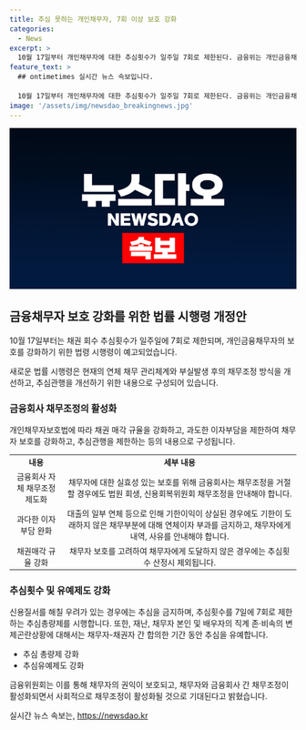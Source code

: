 ```yaml
---
title: 추심 못하는 개인채무자, 7회 이상 보호 강화
categories:
  - News
excerpt: >
  10월 17일부터 개인채무자에 대한 추심횟수가 일주일 7회로 제한된다. 금융위는 개인금융채권의 연체 이후 관리와 채무자 보호 규율을 강화하는 법률 시행령을 다음 달 14일까지 입법예고한다. 이에 따라 채권매각 규율을 강화하고, 추심횟수 제한, 과다한 이자부담 완화 등을 통해 채무자 보호를 강화한다. 또한, 채무자와 금융회사 간의 채무조정을 통해 사회적 비용을 최소화하고, 금융회사의 채무조정 업무를 신용회복위원회나 채권추심회사에 위탁할 수 있도록 했다.
feature_text: >
  ## ontimetimes 실시간 뉴스 속보입니다.

  10월 17일부터 개인채무자에 대한 추심횟수가 일주일 7회로 제한된다. 금융위는 개인금융채권의 연체 이후 관리와 채무자 보호 규율을 강화하는 법률 시행령을 다음 달 14일까지 입법예고한다. 이에 따라 채권매각 규율을 강화하고, 추심횟수 제한, 과다한 이자부담 완화 등을 통해 채무자 보호를 강화한다. 또한, 채무자와 금융회사 간의 채무조정을 통해 사회적 비용을 최소화하고, 금융회사의 채무조정 업무를 신용회복위원회나 채권추심회사에 위탁할 수 있도록 했다.
image: '/assets/img/newsdao_breakingnews.jpg'
---
```


<p><img src="/assets/img/newsdao_breakingnews.jpg" alt="ontimetimes 속보" /></p>

<h2 data-ke-size="size26">금융채무자 보호 강화를 위한 법률 시행령 개정안</h2>

<p data-ke-size="size16">10월 17일부터는 채권 회수 추심횟수가 일주일에 7회로 제한되며, 개인금융채무자의 보호를 강화하기 위한 법령 시행령이 예고되었습니다.</p>

<p data-ke-size="size16">새로운 법률 시행령은 현재의 연체 채무 관리체계와 부실발생 후의 채무조정 방식을 개선하고, 추심관행을 개선하기 위한 내용으로 구성되어 있습니다.</p>

<h3 data-ke-size="size24">금융회사 채무조정의 활성화</h3>

<p data-ke-size="size16">개인채무자보호법에 따라 채권 매각 규율을 강화하고, 과도한 이자부담을 제한하여 채무자 보호를 강화하고, 추심관행을 제한하는 등의 내용으로 구성됩니다.</p>

<table>
    <tr>
        <td style="text-align: center; height: 17px;"><b>내용</b></td>
        <td style="text-align: center; height: 17px;"><b>세부 내용</b></td>
    </tr>
    <tr>
        <td style="text-align: center; height: 17px;">금융회사 자체 채무조정 제도화</td>
        <td style="text-align: center; height: 17px;">채무자에 대한 실효성 있는 보호를 위해 금융회사는 채무조정을 거절할 경우에도 법원 회생, 신용회복위원회 채무조정을 안내해야 합니다.</td>
    </tr>
    <tr>
        <td style="text-align: center; height: 17px;">과다한 이자부담 완화</td>
        <td style="text-align: center; height: 17px;">대출의 일부 연체 등으로 인해 기한이익이 상실된 경우에도 기한이 도래하지 않은 채무부분에 대해 연체이자 부과를 금지하고, 채무자에게 내역, 사유를 안내해야 합니다.</td>
    </tr>
    <tr>
        <td style="text-align: center; height: 17px;">채권매각 규율 강화</td>
        <td style="text-align: center; height: 17px;">채무자 보호를 고려하여 채무자에게 도달하지 않은 경우에는 추심횟수 산정시 제외됩니다.</td>
    </tr>
</table>

<h3 data-ke-size="size24">추심횟수 및 유예제도 강화</h3>

<p data-ke-size="size16">신용질서를 해칠 우려가 있는 경우에는 추심을 금지하며, 추심횟수를 7일에 7회로 제한하는 추심총량제를 시행합니다. 또한, 재난, 채무자 본인 및 배우자의 직계 존·비속의 변제곤란상황에 대해서는 채무자-채권자 간 합의한 기간 동안 추심을 유예합니다.</p>

<ul>
    <li>추심 총량제 강화</li>
    <li>추심유예제도 강화</li>
</ul>

<p data-ke-size="size16">금융위원회는 이를 통해 채무자의 권익이 보호되고, 채무자와 금융회사 간 채무조정이 활성화되면서 사회적으로 채무조정이 활성화될 것으로 기대된다고 밝혔습니다.</p>
실시간 뉴스 속보는, <a href="https://newsdao.kr" rel="dofollow">https://newsdao.kr</a>


